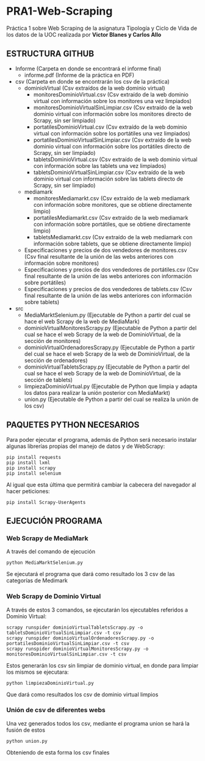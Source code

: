 # PRA1-Web-Scraping

Práctica 1 sobre Web Scraping de la asignatura Tipología y Ciclo de Vida de los datos de la UOC realizada por **Victor Blanes y Carlos Allo**

## ESTRUCTURA GITHUB

* Informe (Carpeta en donde se encontrará el informe final)
  * informe.pdf (Informe de la práctica en PDF)
* csv (Carpeta en donde se encontrarán los csv de la práctica)
  * dominioVirtual (Csv extraídos de la web dominio virtual)
    * monitoresDominioVirtual.csv (Csv extraído de la web dominio virtual con información sobre los monitores una vez limpiados)
    * monitoresDominioVirtualSinLimpiar.csv (Csv extraído de la web dominio virtual con información sobre los monitores directo de Scrapy, sin ser limpiado)
    * portatilesDominioVirtual.csv (Csv extraído de la web dominio virtual con información sobre los portátiles una vez limpiados)
    * portatilesDominioVirtualSinLimpiar.csv (Csv extraído de la web dominio virtual con información sobre los portátiles directo de Scrapy, sin ser limpiado)
    * tabletsDominioVirtual.csv (Csv extraído de la web dominio virtual con información sobre las tablets una vez limpiados)
    * tabletsDominioVirtualSinLimpiar.csv (Csv extraído de la web dominio virtual con información sobre las tablets directo de Scrapy, sin ser limpiado)
  * mediamark
    * monitoresMediamarkt.csv (Csv extraído de la web mediamark con información sobre monitores, que se obtiene directamente limpio)
    * portatilesMediamarkt.csv (Csv extraído de la web mediamark con información sobre portátiles, que se obtiene directamente limpio)
    * tabletsMediamarkt.csv (Csv extraído de la web mediamark con información sobre tablets, que se obtiene directamente limpio)
  * Especificaciones y precios de dos vendedores de monitores.csv (Csv final resultante de la unión de las webs anteriores con información sobre monitores)
  * Especificaciones y precios de dos vendedores de portátiles.csv (Csv final resultante de la unión de las webs anteriores con información sobre portátiles)
  * Especificaciones y precios de dos vendedores de tablets.csv (Csv final resultante de la unión de las webs anteriores con información sobre tablets)
* src
  * MediaMarktSelenium.py (Ejecutable de Python a partir del cual se hace el web Scrapy de la web de MediaMark)
  * dominioVirtualMonitoresScrapy.py  (Ejecutable de Python a partir del cual se hace el web Scrapy de la web de DominioVirtual, de la sección de monitores)
  * dominioVirtualOrdenadoresScrapy.py  (Ejecutable de Python a partir del cual se hace el web Scrapy de la web de DominioVirtual, de la sección de ordenadores)
  * dominioVirtualTabletsScrapy.py  (Ejecutable de Python a partir del cual se hace el web Scrapy de la web de DominioVirtual, de la sección de tablets)
  * limpiezaDominioVirtual.py  (Ejecutable de Python que limpia y adapta los datos para realizar la unión posterior con MediaMarkt)
  * union.py  (Ejecutable de Python a partir del cual se realiza la unión de los csv)

## PAQUETES PYTHON NECESARIOS

Para poder ejecutar el programa, además de Python será necesario instalar algunas librerías propias del manejo de datos y de WebScrapy:
```
pip install requests
pip install lxml
pip install scrapy
pip install selenium
```

Al igual que esta última que permitirá cambiar la cabecera del navegador al hacer peticiones:
```
pip install Scrapy-UserAgents
```

## EJECUCIÓN PROGRAMA
### Web Scrapy de MediaMark

A través del comando de ejecución
```
python MediaMarktSelenium.py
```
Se ejecutará el programa que dará como resultado los 3 csv de las categorías de Medimark

### Web Scrapy de Dominio Virtual 

A través de estos 3 comandos, se ejecutarán los ejecutables referidos a Dominio Virtual:
```
scrapy runspider dominioVirtualTabletsScrapy.py -o tabletsDominioVirtualSinLimpiar.csv -t csv
scrapy runspider dominioVirtualOrdenadoresScrapy.py -o portatilesDominioVirtualSinLimpiar.csv -t csv
scrapy runspider dominioVirtualMonitoresScrapy.py -o monitoresDominioVirtualSinLimpiar.csv -t csv
```
Estos generarán los csv sin limpiar de dominio virtual, en donde para limpiar los mismos se ejecutara:
```
python limpiezaDominioVirtual.py
```
Que dará como resultados los csv de dominio virtual limpios

### Unión de csv de diferentes webs

Una vez generados todos los csv, mediante el programa union se hará la fusión de estos
```
python union.py
```
Obteniendo de esta forma los csv finales 

